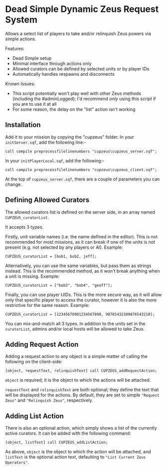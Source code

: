 # Dead Simple Dynamic Zeus Request System

Allows a select list of players to take and/or relinquish Zeus powers via simple actions. 

Features:
- Dead Simple setup
- Minimal interface through actions only
- Allowed curators can be defined by selected units or by player IDs
- Automatically handles respawns and disconnects

Known Issues:
- This script potentially won't play well with other Zeus methods (including the #adminLogged); I'd recommend *only* using this script if you are to use it at all
- For some reason, the delay on the "list" action isn't working

## Installation

Add it to your mission by copying the "cupzeus" folder. In your `initServer.sqf`, add the following line:-

`call compile preprocessfilelinenumbers "cupzeus\cupzeus_server.sqf";`

In your `initPlayerLocal.sqf`, add the following:-

`call compile preprocessfilelinenumbers "cupzeus\cupzeus_client.sqf";`

At the top of `cupzeus_server.sqf`, there are a couple of parameters you can change. 

## Defining Allowed Curators

The allowed curators list is defined on the server side, in an array named `CUPZEUS_curatorList`. 

It accepts 3 types. 

Firstly, unit variable names (i.e. the name defined in the editor). This is not recommended for most missions, as it can break if one of the units is not present (e.g. not selected by any players or AI). Example: 

`CUPZEUS_curatorList = [bob1, bob2, jeff];`

Alternatively, you can use the same variables, but pass them as strings instead. This is the recommended method, as it won't break anything when a unit is missing. Example: 

`CUPZEUS_curatorList = ["bob3", "bob4", "geoff"];`

Finally, you can use player UIDs. This is the more secure way, as it will allow only that specific player to access the curator, however it is also the more restrictive for the same reason. Example: 

`CUPZEUS_curatorList = [12345678901234567890, 98765432109876543210];`

You can mix-and-match all 3 types. In addition to the units set in the `curatorList`, admins and/or local hosts will be allowed to take Zeus. 

## Adding Request Action

Adding a request action to any object is a simple matter of calling the following on the client-side:

`[object, requestText, relinquishText] call CUPZEUS_addRequestAction;`

`object` is required; it is the object to which the actions will be attached. 

`requestText` and `relinquishText` are both optional; they define the text that will be displayed for the actions. By default, they are set to simple `"Request Zeus"` and `"Relinquish Zeus"`, respectively. 

## Adding List Action

There is also an optional action, which simply shows a list of the currently active curators. It can be added with the following command: 

`[object, listText] call CUPZEUS_addListAction;`

As above, `object` is the object to which the action will be attached, and `listText` is the optional action text, defaulting to `"List Current Zeus Operators"`.